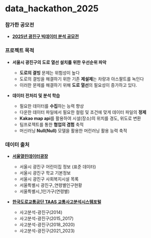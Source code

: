 # data_hackathon_2025

 ### 참가한 공모전
 - **[2025년 광진구 빅데이터 분석 공모전](https://www.gwangjin.go.kr/portal/bbs/B0000003/view.do?nttId=6351995&menuNo=200192&pSiteId=portal&pageIndex=2)**

 
 ### 프로젝트 목적
 
- **서울시 광진구의 도로 열선 설치를 위한 우선순위 파악**
  - **도로의 결빙** 문제는 위험성이 높다
  - 도로의 결빙을 해결하기 위한 기존 **제설제**는 차량과 아스팔트를 녹인다
  - 이러한 문제를 해결하기 위해 **도로 열선**의 필요성이 증가하고 있다.

    
- **데이터 전처리 및 분석 학습**
  - 필요한 데이터를 **수집**하는 능력 향상
  - 다운한 데이터 파일에서 필요한 컬럼 및 조건에 맞게 데이터 파일의 **정제**
  - **Kakao map api**를 활용하여 시설(장소)의 위치를 경도, 위도로 변환
  - 팀프로젝트를 통한 **협업의 겸험** 축적
  - 머신러닝 **Null(Null)** 모델을 활용한 머린러닝 활용 능력 축적 



 ### 데이터 출처

- **[서울열린데이터광장](https://data.seoul.go.kr/](https://data.seoul.go.kr/))**
  - 서울시 광진구 어린이집 정보 (표준 데이터)
  - 서울시 광진구 학교 기본정보
  - 서울시 광진구 사회복지시설 목록
  - 서울특별시 광진구_연령별인구현황
  - 서울특별시_1인가구(연령별) 

  
- **[한국도로교통공단 TAAS 교통사고분석시스템포털](https://taas.koroad.or.kr/)**
  - 사고분석-광진구(2014)
  - 사고분석-광진구(2015_2017)
  - 사고분석-광진구(2018_2020)
  - 사고분석-광진구(2021_2023)
